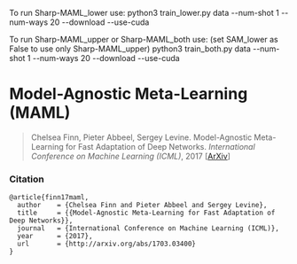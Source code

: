 To run Sharp-MAML_lower use:
python3 train_lower.py data --num-shot 1 --num-ways 20 --download --use-cuda


To run Sharp-MAML_upper or Sharp-MAML_both use: (set SAM_lower as False to use only Sharp-MAML_upper)
python3 train_both.py data --num-shot 1 --num-ways 20 --download --use-cuda



# Model-Agnostic Meta-Learning (MAML)

> Chelsea Finn, Pieter Abbeel, Sergey Levine. Model-Agnostic Meta-Learning for Fast Adaptation of Deep Networks. *International Conference on Machine Learning (ICML)*, 2017 [[ArXiv](https://arxiv.org/abs/1703.03400)]

### Citation

```
@article{finn17maml,
  author    = {Chelsea Finn and Pieter Abbeel and Sergey Levine},
  title     = {{Model-Agnostic Meta-Learning for Fast Adaptation of Deep Networks}},
  journal   = {International Conference on Machine Learning (ICML)},
  year      = {2017},
  url       = {http://arxiv.org/abs/1703.03400}
}
```
